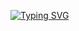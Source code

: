 [![Typing SVG](https://readme-typing-svg.demolab.com?font=Fira+Code&size=35&pause=1000&color=079700&center=true&vCenter=true&random=false&width=486&height=120&lines=Hello+There%2C+;+Welcome+to+my+Git+profile)](https://git.io/typing-svg)
